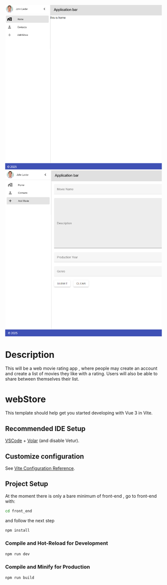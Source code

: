 ![alt text](home.png)![alt text](addmovie.png)

# Description

This will be a web movie rating app , where people may create an account and create a list of movies they like with a rating. Users will also be able to share between themselves their list.

# webStore

This template should help get you started developing with Vue 3 in Vite.

## Recommended IDE Setup

[VSCode](https://code.visualstudio.com/) + [Volar](https://marketplace.visualstudio.com/items?itemName=Vue.volar) (and disable Vetur).

## Customize configuration

See [Vite Configuration Reference](https://vite.dev/config/).

## Project Setup

At the moment there is only a bare minimum of front-end ,
go to front-end with:

```sh
cd front_end
```

and follow the next step

```sh
npm install
```

### Compile and Hot-Reload for Development

```sh
npm run dev
```

### Compile and Minify for Production

```sh
npm run build
```
